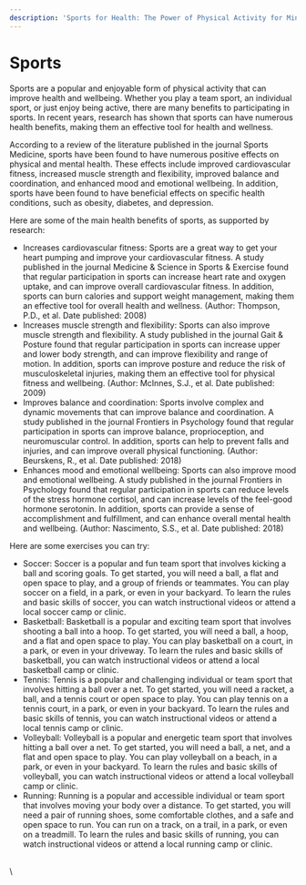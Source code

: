 ```yaml
---
description: 'Sports for Health: The Power of Physical Activity for Mind, Body, and Spirit'
---
```


# Sports

Sports are a popular and enjoyable form of physical activity that can improve health and wellbeing. Whether you play a team sport, an individual sport, or just enjoy being active, there are many benefits to participating in sports. In recent years, research has shown that sports can have numerous health benefits, making them an effective tool for health and wellness.

According to a review of the literature published in the journal Sports Medicine, sports have been found to have numerous positive effects on physical and mental health. These effects include improved cardiovascular fitness, increased muscle strength and flexibility, improved balance and coordination, and enhanced mood and emotional wellbeing. In addition, sports have been found to have beneficial effects on specific health conditions, such as obesity, diabetes, and depression.

Here are some of the main health benefits of sports, as supported by research:

* Increases cardiovascular fitness: Sports are a great way to get your heart pumping and improve your cardiovascular fitness. A study published in the journal Medicine & Science in Sports & Exercise found that regular participation in sports can increase heart rate and oxygen uptake, and can improve overall cardiovascular fitness. In addition, sports can burn calories and support weight management, making them an effective tool for overall health and wellness. (Author: Thompson, P.D., et al. Date published: 2008)
* Increases muscle strength and flexibility: Sports can also improve muscle strength and flexibility. A study published in the journal Gait & Posture found that regular participation in sports can increase upper and lower body strength, and can improve flexibility and range of motion. In addition, sports can improve posture and reduce the risk of musculoskeletal injuries, making them an effective tool for physical fitness and wellbeing. (Author: McInnes, S.J., et al. Date published: 2009)
* Improves balance and coordination: Sports involve complex and dynamic movements that can improve balance and coordination. A study published in the journal Frontiers in Psychology found that regular participation in sports can improve balance, proprioception, and neuromuscular control. In addition, sports can help to prevent falls and injuries, and can improve overall physical functioning. (Author: Beurskens, R., et al. Date published: 2018)
* Enhances mood and emotional wellbeing: Sports can also improve mood and emotional wellbeing. A study published in the journal Frontiers in Psychology found that regular participation in sports can reduce levels of the stress hormone cortisol, and can increase levels of the feel-good hormone serotonin. In addition, sports can provide a sense of accomplishment and fulfillment, and can enhance overall mental health and wellbeing. (Author: Nascimento, S.S., et al. Date published: 2018)

Here are some exercises you can try:

* Soccer: Soccer is a popular and fun team sport that involves kicking a ball and scoring goals. To get started, you will need a ball, a flat and open space to play, and a group of friends or teammates. You can play soccer on a field, in a park, or even in your backyard. To learn the rules and basic skills of soccer, you can watch instructional videos or attend a local soccer camp or clinic.
* Basketball: Basketball is a popular and exciting team sport that involves shooting a ball into a hoop. To get started, you will need a ball, a hoop, and a flat and open space to play. You can play basketball on a court, in a park, or even in your driveway. To learn the rules and basic skills of basketball, you can watch instructional videos or attend a local basketball camp or clinic.
* Tennis: Tennis is a popular and challenging individual or team sport that involves hitting a ball over a net. To get started, you will need a racket, a ball, and a tennis court or open space to play. You can play tennis on a tennis court, in a park, or even in your backyard. To learn the rules and basic skills of tennis, you can watch instructional videos or attend a local tennis camp or clinic.
* Volleyball: Volleyball is a popular and energetic team sport that involves hitting a ball over a net. To get started, you will need a ball, a net, and a flat and open space to play. You can play volleyball on a beach, in a park, or even in your backyard. To learn the rules and basic skills of volleyball, you can watch instructional videos or attend a local volleyball camp or clinic.
* Running: Running is a popular and accessible individual or team sport that involves moving your body over a distance. To get started, you will need a pair of running shoes, some comfortable clothes, and a safe and open space to run. You can run on a track, on a trail, in a park, or even on a treadmill. To learn the rules and basic skills of running, you can watch instructional videos or attend a local running camp or clinic.





\
\
